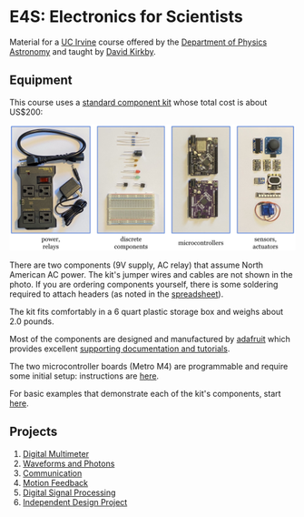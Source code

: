 # E4S: Electronics for Scientists

Material for a [UC Irvine](https://uci.edu/) course offered by the [Department of Physics Astronomy](https://www.physics.uci.edu/) and taught by [David Kirkby](https://faculty.sites.uci.edu/dkirkby/).

## Equipment

This course uses a [standard component kit](https://docs.google.com/spreadsheets/d/1fDZMHFTLSX1ApLEP1mGgGuPPSofG94EePxDg_fpRnkw/edit#gid=0) whose total cost is about US$200:

![Image of Kit Components](https://raw.githubusercontent.com/dkirkby/E4S/master/img/kit.jpg)

There are two components (9V supply, AC relay) that assume North American AC power.  The kit's jumper wires and cables are not shown in the photo.  If you are ordering components yourself, there is some soldering required to attach headers (as noted in the [spreadsheet](https://docs.google.com/spreadsheets/d/1fDZMHFTLSX1ApLEP1mGgGuPPSofG94EePxDg_fpRnkw/edit#gid=0)).

The kit fits comfortably in a 6 quart plastic storage box and weighs about 2.0 pounds.

Most of the components are designed and manufactured by [adafruit](https://www.adafruit.com/about) which provides excellent [supporting documentation and tutorials](https://learn.adafruit.com/).

The two microcontroller boards (Metro M4) are programmable and require some initial setup: instructions are [here](setup.md).

For basic examples that demonstrate each of the kit's components, start [here](hello.md).

## Projects

1. [Digital Multimeter](projects/DMM.md)
2. [Waveforms and Photons](projects/Photons.md)
3. [Communication](projects/Chatter.md)
4. [Motion Feedback](projects/Motion.md)
5. [Digital Signal Processing](projects/DSP.md)
6. [Independent Design Project](projects/Design.md)
